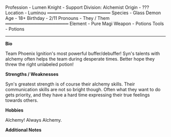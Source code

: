 Profession - Lumen Knight - Support Division: Alchemist
Origin - ???
Location - Luminou
════════════════════
Species - Glass Demon
Age - 18+
Birthday - 2/11
Pronouns - They / Them
════════════════════
Element - Pure Magi
Weapon - Potions
Tools - Potions

-------------


**Bio**

Team Phoenix Ignition's most powerful buffer/debuffer!
Syn's talents with alchemy often helps the team during desperate times. Better hope they threw the right unlabeled potion!


**Strengths / Weaknesses**

Syn's greatest strength is of course their alchemy skills. 
Their communication skills are not so bright though. Often what they want to do gets priority, and they have a hard time expressing their true feelings towards others.


**Hobbies**

Alchemy! Always Alchemy.


**Additional Notes**
